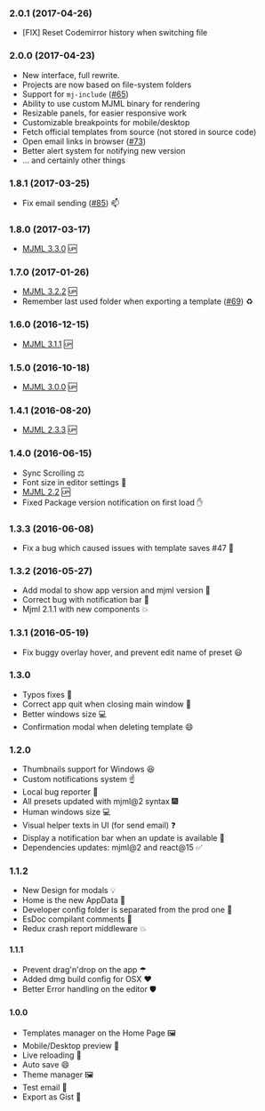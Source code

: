 ### 2.0.1 (2017-04-26)

- [FIX] Reset Codemirror history when switching file

### 2.0.0 (2017-04-23)

- New interface, full rewrite.
- Projects are now based on file-system folders
- Support for `mj-include` ([#65](https://github.com/mjmlio/mjml-app/issues/65))
- Ability to use custom MJML binary for rendering
- Resizable panels, for easier responsive work
- Customizable breakpoints for mobile/desktop
- Fetch official templates from source (not stored in source code)
- Open email links in browser ([#73](https://github.com/mjmlio/mjml-app/issues/73))
- Better alert system for notifying new version
- ... and certainly other things

### 1.8.1 (2017-03-25)
 - Fix email sending ([#85](https://github.com/mjmlio/mjml-app/issues/85)) :mailbox:

### 1.8.0 (2017-03-17)
 - [MJML 3.3.0](https://github.com/mjmlio/mjml/releases/tag/3.3.0) 🆙

### 1.7.0 (2017-01-26)
 - [MJML 3.2.2](https://github.com/mjmlio/mjml/releases/tag/3.2.2) 🆙
 - Remember last used folder when exporting a template ([#69](https://github.com/mjmlio/mjml-app/issues/69)) :recycle:

### 1.6.0 (2016-12-15)
 - [MJML 3.1.1](https://github.com/mjmlio/mjml/releases/tag/3.1.1) 🆙

### 1.5.0 (2016-10-18)
 - [MJML 3.0.0](https://github.com/mjmlio/mjml/releases/tag/3.0.0) 🆙

### 1.4.1 (2016-08-20)
 - [MJML 2.3.3](https://github.com/mjmlio/mjml/releases/tag/2.3.3) 🆙

### 1.4.0 (2016-06-15)
 - Sync Scrolling ⚖
 - Font size in editor settings 🍅
 - [MJML 2.2](https://github.com/mjmlio/mjml/releases/tag/2.2.0) 🆙
 - Fixed Package version notification on first load ✋

### 1.3.3 (2016-06-08)

 - Fix a bug which caused issues with template saves #47 :bug:

### 1.3.2 (2016-05-27)

 - Add modal to show app version and mjml version :notebook:
 - Correct bug with notification bar :bug:
 - Mjml 2.1.1 with new components 💥

### 1.3.1 (2016-05-19)

 - Fix buggy overlay hover, and prevent edit name of preset :smiley:

### 1.3.0

 - Typos fixes :pencil:
 - Correct app quit when closing main window :clap:
 - Better windows size :computer:
 - Confirmation modal when deleting template :smile:

### 1.2.0

 - Thumbnails support for Windows :laughing:
 - Custom notifications system :point_up:
 - Local bug reporter :bug:
 - All presets updated with mjml@2 syntax :fireworks:
 - Human windows size :computer:
 - Visual helper texts in UI (for send email) :question:
 - Display a notification bar when an update is available :metal:
 - Dependencies updates: mjml@2 and react@15 :white_check_mark:

### 1.1.2

 - New Design for modals 💡
 - Home is the new AppData 🍊
 - Developer config folder is separated from the prod one 💉
 - EsDoc compilant comments 📄
 - Redux crash report middleware 💥

#### 1.1.1

 - Prevent drag'n'drop on the app ☂
 - Added dmg build config for OSX ❤️
 - Better Error handling on the editor 🛡

#### 1.0.0

 - Templates manager on the Home Page 🖼
 - Mobile/Desktop preview 📲
 - Live reloading 🏃
 - Auto save 😄
 - Theme manager 🖼
 - Test email 💬
 - Export as Gist 🍊
